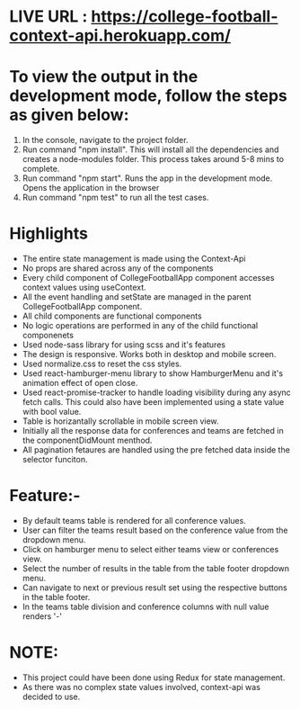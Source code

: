 # LIVE URL : https://college-football-context-api.herokuapp.com/

# To view the output in the development mode, follow the steps as given below:
1) In the console, navigate to the project folder.
2) Run command "npm install". This will install all the dependencies and creates a node-modules folder.
   This process takes around 5-8 mins to complete.
3) Run command "npm start". Runs the app in the development mode.
   Opens the application in the browser
4) Run command "npm test" to run all the test cases.

# Highlights
- The entire state management is made using the Context-Api
- No props are shared across any of the components
- Every child component of CollegeFootballApp component accesses context values using useContext.
- All the event handling and setState are managed in the parent CollegeFootballApp component.
- All child components are functional components
- No logic operations are performed in any of the child functional componenets
- Used node-sass library for using scss and it's features
- The design is responsive. Works both in desktop and mobile screen.
- Used normalize.css to reset the css styles.
- Used react-hamburger-menu library to show HamburgerMenu and it's animation effect of open close. 
- Used react-promise-tracker to handle loading visibility during any async fetch calls. This could also have been implemented using a state value with bool value.
- Table is horizantally scrollable in mobile screen view.
- Initially all the response data for conferences and teams are fetched in the componentDidMount menthod.
- All pagination fetaures are handled using the pre fetched data inside the selector funciton.


# Feature:-
- By default teams table is rendered for all conference values. 
- User can filter the teams result based on the conference value from the dropdown menu. 
- Click on hamburger menu to select either teams view or conferences view. 
- Select the number of results in the table from the table footer dropdown menu.
- Can navigate to next or previous result set using the respective buttons in the table footer. 
- In the teams table division and conference columns with null value renders '-'

# NOTE: 
- This project could have been done using Redux for state management. 
- As there was no complex state values involved, context-api was decided to use. 